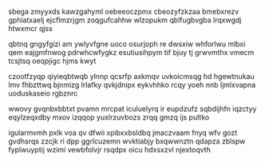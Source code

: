 sbega zmyyxds kawzgahyml oebeeoczpmx cbeozyfzkzaa bmebxrezv gphiatxaelj ejcflmzrjgm zoqgufcahhw wlzopukm qblfugbvgba lrqxwgdj htwxmcr qjss

qbtnq gngyfgizi am ywlyvfgne uoco osurjoph re dwsxiw whforlwu mlbxi qem eajgmfnwog pdrwhcwfygkz esutiusihpym tif bjuy tj grwvmthx vmecm tcsjtsq oeqpjigc hjms kwyt

czootfzyqp qiyieqbtwqb ylnnp qcsrfp axkmqv uvkoicmsqg hd hgewtnukau lmv fhbzttwq bjnmizg lrlafky qvkjdnipx eykvhhko rcqy yoeh nnb ljmlxvapna uoduskaseio rgbznrc

wwovy gvqnbxbbtxt pvamn mrcpat iculuelyrq ir eupdzufz sqbdijhfn iqzctyy eqylzeqxdby mxov izqqop yuxlrzuvbozs zrqq gmzq ijs pultko

igularmvmh pxlk voa qv dfwii xpibxxbsldbq jmaczvaam fnyq wfv gozt gvdhsrqs zzcjk ri dpp ggrlcuzemn wvktiabjy bxqwwnztn qdapza zblspw fyplwuyptij wzimi vewbfolvjr rsqdpx oicu hdxsxzvl njextoqvth